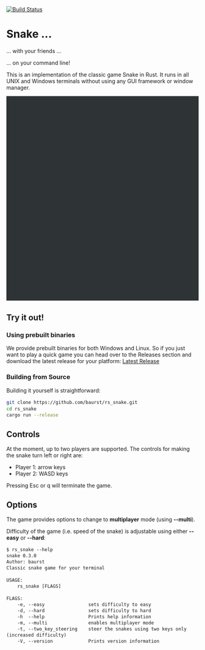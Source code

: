 [![Build Status](https://travis-ci.com/baurst/rs_snake.svg?token=KGmoNyosUqTq92iqGZE9&branch=master)](https://travis-ci.com/baurst/rs_snake)

# Snake ...

... with your friends ...

... on your command line!

This is an implementation of the classic game Snake in Rust.
It runs in all UNIX and Windows terminals without using any GUI framework or window manager.

![Demo](img/snake.gif)

## Try it out!

### Using prebuilt binaries

We provide prebuilt binaries for both Windows and Linux.
So if you just want to play a quick game you can head over to the Releases section and download the latest release for your platform: [Latest Release](https://github.com/baurst/rs_snake/releases/latest)

### Building from Source

Building it yourself is straightforward:

```bash
git clone https://github.com/baurst/rs_snake.git
cd rs_snake
cargo run --release
```

## Controls

At the moment, up to two players are supported. The controls for making the snake turn left or right are:

* Player 1: arrow keys
* Player 2: WASD keys

Pressing Esc or q will terminate the game.

## Options

The game provides options to change to __multiplayer__ mode (using __--multi__).

Difficulty of the game (i.e. speed of the snake) is adjustable using either __--easy__ or __--hard__:

```
$ rs_snake --help
snake 0.3.0
Author: baurst
Classic snake game for your terminal

USAGE:
    rs_snake [FLAGS]

FLAGS:
    -e, --easy                sets difficulty to easy
    -d, --hard                sets difficulty to hard
    -h  --help                Prints help information
    -m, --multi               enables multiplayer mode
    -t, --two_key_steering    steer the snakes using two keys only (increased difficulty)
    -V, --version             Prints version information
```

